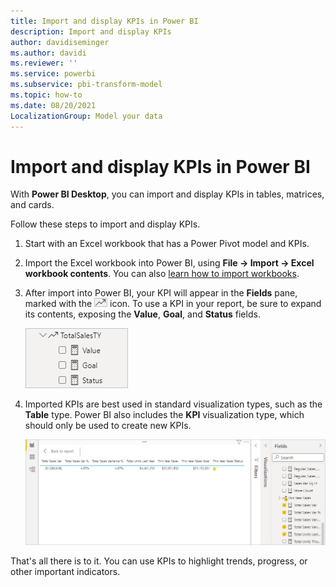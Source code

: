 ```yaml
---
title: Import and display KPIs in Power BI
description: Import and display KPIs
author: davidiseminger
ms.author: davidi
ms.reviewer: ''
ms.service: powerbi
ms.subservice: pbi-transform-model
ms.topic: how-to
ms.date: 08/20/2021
LocalizationGroup: Model your data
---
```


# Import and display KPIs in Power BI
With **Power BI Desktop**, you can import and display KPIs in tables, matrices, and cards.

Follow these steps to import and display KPIs.

1. Start with an Excel workbook that has a Power Pivot model and KPIs.

1. Import the Excel workbook into Power BI, using **File -> Import -> Excel workbook contents**. You can also [learn how to import workbooks](../connect-data/desktop-import-excel-workbooks.md). 

1. After import into Power BI, your KPI will appear in the **Fields** pane, marked with the ![traffic light](media/desktop-import-and-display-kpis/traffic.png) icon. To use a KPI in your report, be sure to expand its contents, exposing the **Value**, **Goal**, and **Status** fields.

    ![Screenshot of Power B I Desktop showing Delta K P I expanded in Fields pane.](media/desktop-import-and-display-kpis/desktoppreviewfeatureon2.png)
 
1. Imported KPIs are best used in standard visualization types, such as the **Table** type. Power BI also includes the **KPI** visualization type, which should only be used to create new KPIs.
   
    ![Screenshot of Power B I Desktop showing Table1 fields selected in Field pane.](media/desktop-import-and-display-kpis/desktoppreviewfeatureon3.png)

That's all there is to it. You can use KPIs to highlight trends, progress, or other important indicators.
